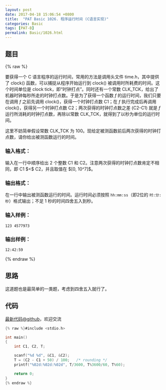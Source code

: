 ```yaml
---
layout: post
date: 2017-04-18 15:06:54 +0800
title:  "PAT Basic 1026. 程序运行时间 (C语言实现)"
categories: Basic
tags: [PAT-B]
permalink: Basic/1026.html
---
```


## 题目

{% raw %}<div class="ques-view"><p>要获得一个 C 语言程序的运行时间，常用的方法是调用头文件 time.h，其中提供了 clock() 函数，可以捕捉从程序开始运行到 clock() 被调用时所耗费的时间。这个时间单位是 clock tick，即“时钟打点”。同时还有一个常数 CLK_TCK，给出了机器时钟每秒所走的时钟打点数。于是为了获得一个函数 <span>$f$</span> 的运行时间，我们只要在调用 <span>$f$</span> 之前先调用 clock()，获得一个时钟打点数 C1；在 <span>$f$</span> 执行完成后再调用 clock()，获得另一个时钟打点数 C2；两次获得的时钟打点数之差 (C2-C1) 就是 <span>$f$</span> 运行所消耗的时钟打点数，再除以常数 CLK_TCK，就得到了以秒为单位的运行时间。</p>
<p>这里不妨简单假设常数 CLK_TCK 为 100。现给定被测函数前后两次获得的时钟打点数，请你给出被测函数运行的时间。</p>
<h3 id="-">输入格式：</h3>
<p>输入在一行中顺序给出 2 个整数 C1 和 C2。注意两次获得的时钟打点数肯定不相同，即 C1 <span>$&lt;$</span> C2，并且取值在 <span>$[0, 10^7]$</span>。</p>
<h3 id="-">输出格式：</h3>
<p>在一行中输出被测函数运行的时间。运行时间必须按照 <code>hh:mm:ss</code>（即2位的 <code>时:分:秒</code>）格式输出；不足 1 秒的时间四舍五入到秒。</p>
<h3 id="-">输入样例：</h3>
<pre><code class="lang-in">123 4577973
</code></pre>
<h3 id="-">输出样例：</h3>
<pre><code class="lang-out">12:42:59
</code></pre>
</div>{% endraw %}

## 思路

这道题也是最简单的一类题，考虑到四舍五入就行了。

## 代码

[最新代码@github](https://github.com/OliverLew/PAT/blob/master/PATBasic/1026.c)，欢迎交流
```c
{% raw %}#include <stdio.h>

int main()
{
    int C1, C2, T;

    scanf("%d %d", &C1, &C2);
    T = (C2 - C1 + 50) / 100;   /* rounding */
    printf("%02d:%02d:%02d", T/3600, T%3600/60, T%60);

    return 0;
}
{% endraw %}
```